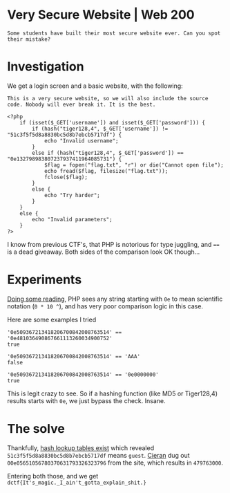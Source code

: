 # Very Secure Website | Web 200

`Some students have built their most secure website ever. Can you spot their mistake?`


# Investigation

We get a login screen and a basic website, with the following:

`This is a very secure website, so we will also include the source code. Nobody will ever break it. It is the best.`

```
<?php
    if (isset($_GET['username']) and isset($_GET['password'])) {
        if (hash("tiger128,4", $_GET['username']) != "51c3f5f5d8a8830bc5d8b7ebcb5717df") {
            echo "Invalid username";
        }
        else if (hash("tiger128,4", $_GET['password']) == "0e132798983807237937411964085731") {
            $flag = fopen("flag.txt", "r") or die("Cannot open file");
            echo fread($flag, filesize("flag.txt"));
            fclose($flag);
        }
        else {
            echo "Try harder";
        }
    }
    else {
        echo "Invalid parameters";
    }
?>
```

I know from previous CTF's, that PHP is notorious for type juggling, and `==` is a dead giveaway. Both sides of the comparison look OK though...


# Experiments
[Doing some reading](https://www.programmersought.com/article/50963179676/), PHP sees any string starting with `0e` to mean scientific notation (`0 * 10 ^`), and has very poor comparison logic in this case.

Here are some examples I tried

```
'0e509367213418206700842008763514' == '0e481036490867661113260034900752'
true

'0e509367213418206700842008763514' == 'AAA'
false

'0e509367213418206700842008763514' == '0e0000000'
true
```

This is legit crazy to see. So if a hashing function (like MD5 or Tiger128,4) results starts with `0e`, we just bypass the check. Insane.


# The solve
Thankfully, [hash lookup tables exist](https://md5hashing.net/hash/tiger128,4) which revealed `51c3f5f5d8a8830bc5d8b7ebcb5717df` means `guest`. [Cieran](https://github.com/cieran) dug out `00e05651056780370631793326323796` from the site, which results in `479763000`.


Entering both those, and we get `dctf{It's_magic._I_ain't_gotta_explain_shit.}`
